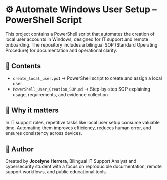 # ⚙️ Automate Windows User Setup – PowerShell Script

This project contains a PowerShell script that automates the creation of local user accounts in Windows, designed for IT support and remote onboarding. The repository includes a bilingual SOP (Standard Operating Procedure) for documentation and operational clarity.

## 📂 Contents
- `create_local_user.ps1` → PowerShell script to create and assign a local user
- `PowerShell_User_Creation_SOP.md` → Step-by-step SOP explaining usage, requirements, and evidence collection

## 🚀 Why it matters
In IT support roles, repetitive tasks like local user setup consume valuable time. Automating them improves efficiency, reduces human error, and ensures consistency across devices.

## 🧠 Author
Created by **Jocelyne Herrera**, Bilingual IT Support Analyst and cybersecurity student with a focus on reproducible documentation, remote support workflows, and public educational tools.
